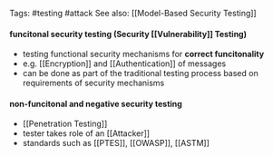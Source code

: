 Tags: #testing #attack 
See also: [[Model-Based Security Testing]]

#### funcitonal security testing (Security [[Vulnerability]] Testing)
- testing functional security mechanisms for **correct funcitonality**
- e.g. [[Encryption]] and [[Authentication]] of messages 
- can be done as part of the traditional testing process based on requirements of security mechanisms

#### non-funcitonal and negative security testing
- [[Penetration Testing]]
- tester takes role of an [[Attacker]]
- standards such as [[PTES]], [[OWASP]], [[ASTM]]